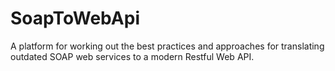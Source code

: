 # SoapToWebApi
A platform for working out the best practices and approaches for translating outdated SOAP web services to a modern Restful Web API.
